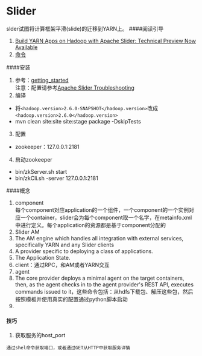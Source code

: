 # Slider
slder试图将计算框架平滑(slide)的迁移到YARN上。
####阅读引导
1. [Build YARN Apps on Hadoop with Apache Slider: Technical Preview Now Available](http://zh.hortonworks.com/blog/apache-slider-technical-preview-now-available/)
2. [命令](http://slider.incubator.apache.org/docs/manpage.html)

####安装
1. 参考：[getting_started](http://slider.incubator.apache.org/docs/getting_started.html)  
 注意：配置请参考[Apache Slider Troubleshooting](http://slider.incubator.apache.org/docs/troubleshooting.html)
2. 编译  
 * 将`<hadoop.version>2.6.0-SNAPSHOT</hadoop.version>`改成`<hadoop.version>2.6.0</hadoop.version>`
 * mvn clean site:site site:stage package -DskipTests
3. 配置
 * zookeeper：127.0.0.1:2181 
4. 启动zookeeper  
 * bin/zkServer.sh start
 * bin/zkCli.sh -server 127.0.0.1:2181

####概念

1. component  
每个component对应application的一个组件，一个component的一个实例对应一个container，slider会为每个component取一个名字，在metainfo.xml中进行定义。每个application的资源都是基于component分配的
2. Slider AM
 1. The AM engine which handles all integration with external services, specifically YARN and any Slider clients
 2. A provider specific to deploying a class of applications.
 3. The Application State.
3. client：通过RPC，和AM或者YARN交互
4. agent
 1. The core provider deploys a minimal agent on the target containers, then, as the agent checks in to the agent provider's REST API, executes commands issued to it，这些命令包括：从hdfs下载包、解压这些包，然后按照模板并使用真实的配置通过python脚本启动
5. 

#### 技巧
1. 获取服务的host_port  
```
通过shel命令获取端口，或者通过GET从HTTP中获取服务详情
```



